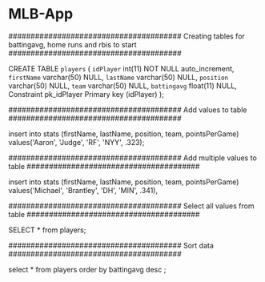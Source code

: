 # MLB-App


#######################################
	   Creating tables for battingavg, home runs and rbis to start
#######################################

CREATE TABLE `players` (
	`idPlayer` int(11) NOT NULL auto_increment,
    `firstName` varchar(50) NULL,
	`lastName` varchar(50) NULL,
	`position` varchar(50) NULL,
	`team` varchar(50) NULL,
	`battingavg` float(11) NULL,
    Constraint pk_idPlayer Primary key (idPlayer)
);

#######################################
	   Add values to table
#######################################

insert into stats
(firstName, lastName, position, team, pointsPerGame)
values('Aaron', 'Judge', 'RF', 'NYY', .323);

#######################################
	  Add multiple values to table
#######################################

insert into stats
(firstName, lastName, position, team, pointsPerGame)
values('Michael', 'Brantley', 'DH', 'MIN', .341),


#######################################
	   Select all values from table
#######################################

SELECT * from players;

#######################################
	   Sort data
#######################################

select * from players order by battingavg desc ;

